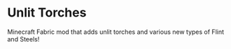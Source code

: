 # Unlit Torches
Minecraft Fabric mod that adds unlit torches and various new types of Flint and Steels!
